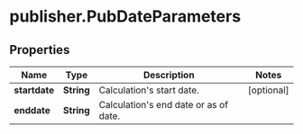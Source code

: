 # publisher.PubDateParameters

## Properties

Name | Type | Description | Notes
------------ | ------------- | ------------- | -------------
**startdate** | **String** | Calculation&#39;s start date. | [optional] 
**enddate** | **String** | Calculation&#39;s end date or as of date. | 


